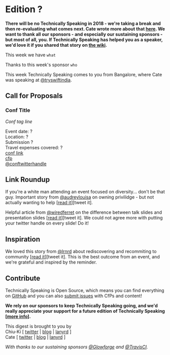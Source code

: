# Edition ?

**There will be no Technically Speaking in 2018 - we're taking a break and then re-evaluating what comes next. Cate wrote more about that [here](https://cate.blog/2017/11/02/no-technically-speaking-in-2018/). We want to thank all our sponsors - and especially our sustaining sponsors - but most of all, you. If Technically Speaking has helped you as a speaker, we'd love it if you shared that story on [the wiki](https://github.com/catehstn/technically-speaking/wiki).**

This week we have `what`

Thanks to this week's sponsor `who`

This week Technically Speaking comes to you from Bangalore, where Cate was speaking at [@tryswiftindia](http://twitter.com/tryswiftindia).


## Call for Proposals

### Conf Title  
*Conf tag line*

Event date: ?  
Location: ?  
Submission ?  
Travel expenses covered: ?  
[conf link](?)  
[cfp](?)  
[@conftwitterhandle](?)


## Link Roundup

If you're a white man attending an event focused on diversity... don't be that guy. Important story from [@audreylouisa](http://twitter.com/audreylouisa) on owning privilidge - but not actually wanting to help [[read it](https://blog.usejournal.com/why-i-walked-away-from-a-tech-diversity-event-crying-over-a-white-man-e98c41dbccae)][tweet it].

Helpful article from [@wiredferret](http://twitter.com/wiredferret) on the difference between talk slides and presentation slides [[read it](https://medium.com/@wiredferret/talk-slides-are-not-a-presentation-deck-3d560a6e7426)][tweet it]. We could not agree more with putting your twitter handle on every slide! Do it!


## Inspiration

We loved this story from [@lrnrd](http://twitter.com/lrnrd) about rediscovering and recommiting to community [[read it](http://wunder.schoenaberselten.com/2017/11/17/on-community/)][tweet it]. This is the best outcome from an event, and we're grateful and inspired by the reminder.     

## Contribute

Technically Speaking is Open Source, which means you can find everything on [GitHub](https://github.com/catehstn/technically-speaking/) and you can also [submit issues](https://github.com/catehstn/technically-speaking/issues/new) with CfPs and content!

**We rely on our sponsors to keep Technically Speaking going, and we'd really appreciate your support for a future edition of Technically Speaking [[more info](http://www.techspeak.email/sponsorship/)].**  


This digest is brought to you by  
Chiu-Ki [ [twitter](https://twitter.com/chiuki) | [blog](http://blog.sqisland.com/) | [lanyrd](http://lanyrd.com/profile/chiuki/) ]  
Cate [ [twitter](https://twitter.com/catehstn) | [blog](http://www.cate.blog/) | [lanyrd](http://lanyrd.com/profile/catehstn/) ]

*With thanks to our sustaining sponsors [@Glowforge](http://twitter.com/glowforge) and [@TravisCI](http://twitter.com/travisci).*